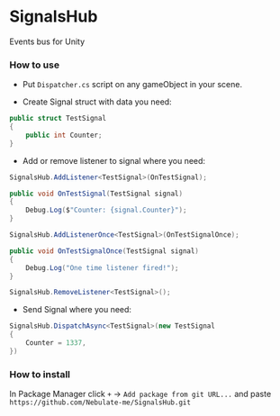 # SignalsHub
Events bus for Unity

### How to use

- Put `Dispatcher.cs` script on any gameObject in your scene.

- Create Signal struct with data you need:
```C#
public struct TestSignal
{
    public int Counter;
}
```

- Add or remove listener to signal where you need:
```C#
SignalsHub.AddListener<TestSignal>(OnTestSignal);

public void OnTestSignal(TestSignal signal)
{
    Debug.Log($"Counter: {signal.Counter}");
}

SignalsHub.AddListenerOnce<TestSignal>(OnTestSignalOnce);

public void OnTestSignalOnce(TestSignal signal)
{
    Debug.Log("One time listener fired!");
}

SignalsHub.RemoveListener<TestSignal>();
```

- Send Signal where you need:
```C#
SignalsHub.DispatchAsync<TestSignal>(new TestSignal
{
    Counter = 1337,
})
```

### How to install

In Package Manager click `+` -> `Add package from git URL...` and paste `https://github.com/Nebulate-me/SignalsHub.git`
